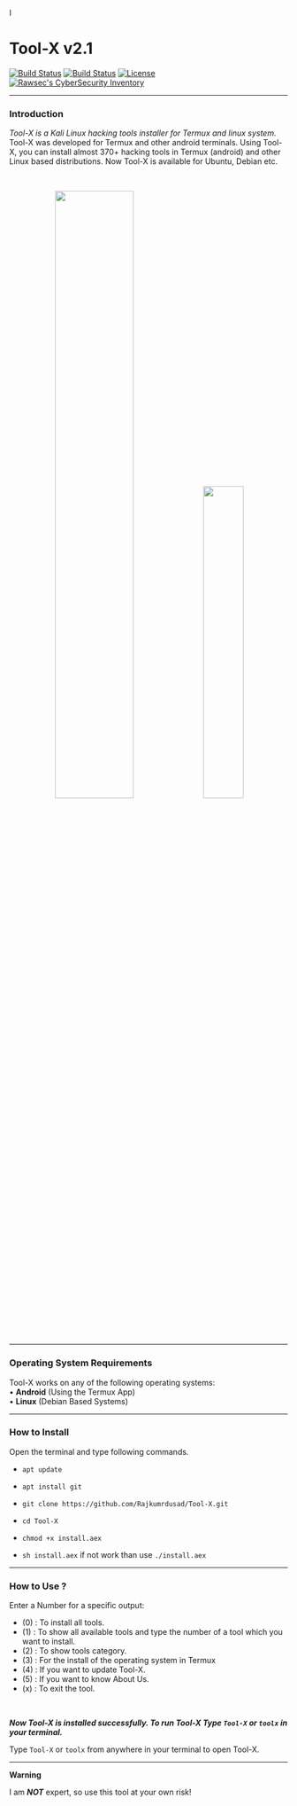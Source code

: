 I

# Tool-X v2.1

[![Build Status](https://img.shields.io/github/forks/Rajkumrdusad/Tool-X.svg)](https://github.com/Rajkumrdusad/Tool-X)
[![Build Status](https://img.shields.io/github/stars/Rajkumrdusad/Tool-X.svg)](https://github.com/Rajkumrdusad/Tool-X)
[![License](https://img.shields.io/github/license/Rajkumrdusad/Tool-X.svg)](https://github.com/Rajkumrdusad/Tool-X)
[![Rawsec's CyberSecurity Inventory](https://inventory.rawsec.ml/img/badges/Rawsec-inventoried-FF5050_flat.svg)](https://inventory.rawsec.ml/tools.html#Tool-X)

------------------------------------------------------------------------

### Introduction

*Tool-X is a Kali Linux hacking tools installer for Termux and linux system.*
Tool-X was developed for Termux and other android terminals. Using Tool-X, you can install almost 370+ hacking tools in Termux (android) and other Linux based distributions. Now Tool-X is available for Ubuntu, Debian etc.

<br>
<p align="center">
<img width="53%" src="https://github.com/Rajkumrdusad/Tool-X/blob/master/core/toolx.png"/>
<img width="38%" src="https://github.com/Rajkumrdusad/Tool-X/blob/master/core/toolx_cat.png"/>
</p>

------------------------------------------------------------------------

### Operating System Requirements

Tool-X works on any of the following operating systems:<br>
• **Android** (Using the Termux App) <br>
• **Linux** (Debian Based Systems) <br>

------------------------------------------------------------------------

### How to Install

Open the terminal and type following commands.

* `apt update`

* `apt install git`

* `git clone https://github.com/Rajkumrdusad/Tool-X.git`

* `cd Tool-X`

* `chmod +x install.aex`

* `sh install.aex` if not work than use `./install.aex`

------------------------------------------------------------------------


### How to Use ?

Enter a Number for a specific output:
- (0) : To install all tools.
- (1) : To show all available tools and type the number of a tool which you want to install.
- (2) : To show tools category.
- (3) : For the install of the operating system in Termux
- (4) : If you want to update Tool-X.
- (5) : If you want to know About Us.
- (x) : To exit the tool.

<br/>

***Now Tool-X is installed successfully. To run Tool-X Type `Tool-X` or `toolx` in your terminal.***

Type `Tool-X` or `toolx` from anywhere in your terminal to open Tool-X.

------------------------------------------------------------------------

**Warning**

I am ***NOT*** expert, so use this tool at your own risk!

